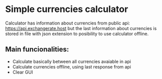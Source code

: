 # Simple currencies calculator
Calculator has information about currencies from public api: https://api.exchangerate.host
but the last information about currencies is stored in file with json extension to posibility to use calculator offline.

## Main funcionalities:
- Calculate basically between all currencies avaiable in api
- Calculate currencies offline, using last response from api
- Clear GUI
